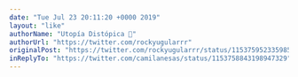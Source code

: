 ```yaml
---
date: "Tue Jul 23 20:11:20 +0000 2019"
layout: "like"
authorName: "Utopía Distópica 💚"
authorUrl: "https://twitter.com/rockyugularrr"
originalPost: "https://twitter.com/rockyugularrr/status/1153759523359854592"
inReplyTo: "https://twitter.com/camilanesas/status/1153758843198947329"
---
```

